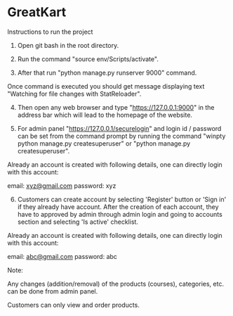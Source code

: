 # GreatKart


Instructions to run the project


1. Open git bash in the root directory.


2. Run the command "source env/Scripts/activate". 


3. After that run "python manage.py runserver 9000" command.

Once command is executed you should get message displaying text "Watching for file changes with StatReloader".


4. Then open any web browser and type "https://127.0.0.1:9000" in the address bar which will lead to the homepage of the website. 


5. For admin panel "https://127.0.0.1/securelogin" and login id / password can be set from the command prompt by running the command "winpty python manage.py createsuperuser" or "python manage.py createsuperuser".

Already an account is created with following details, one can directly login with this account:

email: xyz@gmail.com
password: xyz



6. Customers can create account by selecting 'Register' button or 'Sign in' if they already have account. After the creation of each account, they have to approved by admin through admin login and going to accounts section and selecting 'Is active' checklist.

Already an account is created with following details, one can directly login with this account:

email: abc@gmail.com
password: abc





Note:

Any changes (addition/removal) of the products (courses), categories, etc. can be done from admin panel.

Customers can only view and order products.
